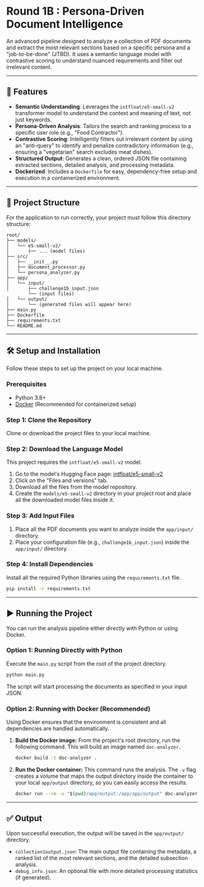 # Round 1B : Persona-Driven Document Intelligence

An advanced pipeline designed to analyze a collection of PDF documents and extract the most relevant sections based on a specific persona and a "job-to-be-done" (JTBD). It uses a semantic language model with contrastive scoring to understand nuanced requirements and filter out irrelevant content.

---

## 🚀 Features

-   **Semantic Understanding**: Leverages the `intfloat/e5-small-v2` transformer model to understand the context and meaning of text, not just keywords.
-   **Persona-Driven Analysis**: Tailors the search and ranking process to a specific user role (e.g., "Food Contractor").
-   **Contrastive Scoring**: Intelligently filters out irrelevant content by using an "anti-query" to identify and penalize contradictory information (e.g., ensuring a "vegetarian" search excludes meat dishes).
-   **Structured Output**: Generates a clean, ordered JSON file containing extracted sections, detailed analysis, and processing metadata.
-   **Dockerized**: Includes a `Dockerfile` for easy, dependency-free setup and execution in a containerized environment.

---

## 📂 Project Structure

For the application to run correctly, your project must follow this directory structure:

```
root/
├── models/
│   └── e5-small-v2/
│       ├── ... (model files)
├── src/
│   ├── __init__.py
│   ├── document_processor.py
│   └── persona_analyzer.py
├── app/
│   └── input/
│       ├── challenge1b_input.json
        └── (input files)
│   └── output/
│       └── (generated files will appear here)
├── main.py
├── Dockerfile
├── requirements.txt
└── README.md
```

---

## 🛠️ Setup and Installation

Follow these steps to set up the project on your local machine.

### Prerequisites

-   Python 3.8+
-   [Docker](https://www.docker.com/get-started) (Recommended for containerized setup)

### Step 1: Clone the Repository

Clone or download the project files to your local machine.

### Step 2: Download the Language Model

This project requires the `intfloat/e5-small-v2` model.

1.  Go to the model's Hugging Face page: [intfloat/e5-small-v2](https://huggingface.co/intfloat/e5-small-v2)
2.  Click on the "Files and versions" tab.
3.  Download all the files from the model repository.
4.  Create the `models/e5-small-v2` directory in your project root and place all the downloaded model files inside it.

### Step 3: Add Input Files

1.  Place all the PDF documents you want to analyze inside the `app/input/` directory.
2.  Place your configuration file (e.g., `challenge1b_input.json`) inside the `app/input/` directory.

### Step 4: Install Dependencies

Install all the required Python libraries using the `requirements.txt` file.

```bash
pip install -r requirements.txt
```

---

## ▶️ Running the Project

You can run the analysis pipeline either directly with Python or using Docker.

### Option 1: Running Directly with Python

Execute the `main.py` script from the root of the project directory.

```bash
python main.py
```

The script will start processing the documents as specified in your input JSON.

### Option 2: Running with Docker (Recommended)

Using Docker ensures that the environment is consistent and all dependencies are handled automatically.

1.  **Build the Docker image:**
    From the project's root directory, run the following command. This will build an image named `doc-analyzer`.

    ```bash
    docker build -t doc-analyzer .
    ```

2.  **Run the Docker container:**
    This command runs the analysis. The `-v` flag creates a volume that maps the output directory inside the container to your local `app/output` directory, so you can easily access the results.

    ```bash
    docker run --rm -v "$(pwd)/app/output:/app/app/output" doc-analyzer
    ```

---

## ✅ Output

Upon successful execution, the output will be saved in the `app/output/` directory.

-   `collection1output.json`: The main output file containing the metadata, a ranked list of the most relevant sections, and the detailed subsection analysis.
-   `debug_info.json`: An optional file with more detailed processing statistics (if generated).
